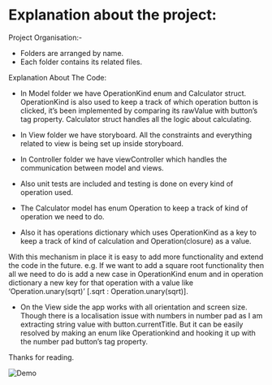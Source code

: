 # Explanation about the project:

Project Organisation:-

- Folders are arranged by name.
- Each folder contains its related files.

Explanation About The Code:

- In Model folder we have OperationKind enum and Calculator struct. OperationKind is also used to keep a track of which operation button is clicked, it’s been implemented by comparing its rawValue with button’s tag property. Calculator struct handles all the logic about calculating.
- In View folder we have storyboard. All the constraints and everything related to view is being set up inside storyboard.
- In Controller folder we have viewController which handles the communication between model and views.
- Also unit tests are included and testing is done on every kind of operation used.

- The Calculator model has enum Operation to keep a track of kind of operation we need to do. 
- Also it has operations dictionary which uses OperationKind as a key to keep a track of kind of calculation and Operation(closure) as a value.

With this mechanism in place it is easy to add more functionality and extend the code in the future. e.g. If we want to add a square root functionality then all we need to do is add a new case in OperationKind enum and in operation dictionary a new key for that operation with a value like ‘Operation.unary(sqrt)’
[.sqrt : Operation.unary(sqrt)].

- On the View side the app works with all orientation and screen size. Though there is a localisation issue with numbers in number pad as I am extracting string value with button.currentTitle. But it can be easily resolved by making an enum like Operationkind and hooking it up with the number pad button’s tag property.

Thanks for reading.

![Demo](https://github.com/priyans05/Calculator/blob/master/2020-03-25%2015.47.59.gif)
